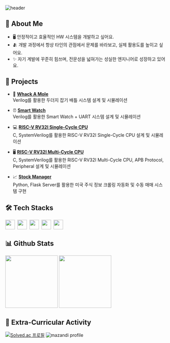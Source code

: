 ![header](https://capsule-render.vercel.app/api?type=waving&color=gradient&customColorlList=10&height=200&text=KyeongHyun's%20Github&fontSize=50&animation=twinkling&fontAlign=68&fontAlignY=36)

## 🚀 About Me
- 🖥️ 안정적이고 효율적인 HW 시스템을 개발하고 싶어요.
- 🫂 개발 과정에서 항상 타인의 관점에서 문제를 바라보고, 실제 활용도를 높이고 싶어요.
- ✨ 자기 계발에 꾸준히 힘쓰며, 전문성을 넓혀가는 성실한 엔지니어로 성장하고 있어요.

## 📝 Projects
- 🦔 [**Whack A Mole**](https://github.com/seokkyeong0/Whack_A_Mole)
</br>  Verilog를 활용한 두더지 잡기 배틀 시스템 설계 및 시뮬레이션

- ⏰ [**Smart Watch**](https://github.com/seokkyeong0/Smart_Watch)
</br>  Verilog를 활용한 Smart Watch + UART 시스템 설계 및 시뮬레이션

- 💻 [**RISC-V RV32I Single-Cycle CPU**](https://github.com/seokkyeong0/RISC-V_Single_Cycle_CPU)
</br>  C, SystemVerilog를 활용한 RISC-V RV32I Single-Cycle CPU 설계 및 시뮬레이션

- 🖥️ [**RISC-V RV32I Multi-Cycle CPU**](https://github.com/seokkyeong0/RISC-V_Multi_Cycle_CPU)
</br>  C, SystemVerilog를 활용한 RISC-V RV32I Multi-Cycle CPU, APB Protocol, Peripheral 설계 및 시뮬레이션

- 📈 [**Stock Manager**](https://github.com/seokkyeong0/Stock_Manager)
</br>  Python, Flask Server를 활용한 미국 주식 정보 크롤링 자동화 및 수동 매매 시스템 구현

## 🛠 Tech Stacks
<div style="display:flex; gap:8px;">
  <img height="30em" src="https://img.shields.io/badge/C-A8B9CC?style=flat&logo=c&logoColor=white"/>
  <img height="30em" src="https://img.shields.io/badge/C++-00599C?style=flat&logo=cplusplus&logoColor=white"/>
  <img height="30em" src="https://img.shields.io/badge/Python-3776AB?style=flat&logo=python&logoColor=white"/>
  <img height="30em" src="https://img.shields.io/badge/Verilog-F37626?style=flat&logoColor=white"/>
  <img height="30em" src="https://img.shields.io/badge/SystemVerilog-EE4C2C?style=flat&logoColor=white"/>
</div>

## 📊 Github Stats
<p align="left">
<img height="165em" src="https://github-readme-stats-lac-six-51.vercel.app/api?username=seokkyeong0&show_icons=true"/>
<img height="165em" src="https://github-readme-stats-lac-six-51.vercel.app/api/top-langs/?username=seokkyeong0&layout=compact&hide=jupyter%20notebook"/>
</p>


## 📖 Extra-Curricular Activity
[![Solved.ac
프로필](http://mazassumnida.wtf/api/v2/generate_badge?boj=seokkyeong0)](https://solved.ac/seokkyeong0)
![mazandi profile](http://mazandi.herokuapp.com/api?handle=seokkyeong0&theme=warm)
